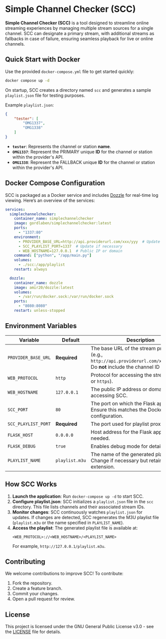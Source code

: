 
# Simple Channel Checker (SCC)

**Simple Channel Checker (SCC)** is a tool designed to streamline online streaming experiences by managing multiple stream sources for a single channel. SCC can designate a primary stream, with additional streams as fallbacks in case of failure, ensuring seamless playback for live or online channels.

## Quick Start with Docker

Use the provided `docker-compose.yml` file to get started quickly:

```bash
docker compose up -d
```

On startup, SCC creates a directory named `scc` and generates a sample `playlist.json` file for testing purposes.

Example `playlist.json`:

```json
{
    "tester": [
        "OMG1337",
        "OMG1338"
    ]
}
```

- **`tester`**: Represents the channel or station **name**.
- **`OMG1337`**: Represent the PRIMARY unique **ID** for the channel or station within the provider's API.
- **`OMG1338`**: Represent the FALLBACK unique **ID** for the channel or station within the provider's API.

## Docker Compose Configuration

SCC is packaged as a Docker service and includes [Dozzle](https://github.com/amir20/dozzle) for real-time log viewing. Here’s an overview of the services:

```yaml
services:
  simplechannelchecker:
    container_name: simplechannelchecker
    image: gordlaben/simplechannelchecker:latest
    ports:
      - "1337:80"
    environment:
      - PROVIDER_BASE_URL=http://api.providerurl.com/xxx/yyy  # Update with your provider’s API base URL
      - SCC_PLAYLIST_PORT=1337  # Update if necessary
      - WEB_HOSTNAME=127.0.0.1  # Public IP or domain
    command: ["python", "/app/main.py"]
    volumes:
      - ./scc:/app/playlist
    restart: always

  dozzle:
    container_name: dozzle
    image: amir20/dozzle:latest
    volumes:
      - /var/run/docker.sock:/var/run/docker.sock
    ports:
      - "8080:8080"
    restart: unless-stopped
```

## Environment Variables

| Variable           | Default        | Description |
|--------------------|----------------|-------------|
| `PROVIDER_BASE_URL` | **Required**   | The base URL of the stream provider’s API (e.g., `http://api.providerurl.com/xxxxx/yyyyy`). Do **not** include the channel ID in this URL. |
| `WEB_PROTOCOL`     | `http`         | Protocol for accessing the streams (`http` or `https`). |
| `WEB_HOSTNAME`     | `127.0.0.1`    | The public IP address or domain name for accessing SCC. |
| `SCC_PORT`         | `80`           | The port on which the Flask app runs. Ensure this matches the Docker Compose configuration. |
| `SCC_PLAYLIST_PORT`| **Required**   | The port used for playlist proxying. |
| `FLASK_HOST`       | `0.0.0.0`      | Host address for the Flask app. Change if needed. |
| `FLASK_DEBUG`      | `true`         | Enables debug mode for detailed logs. |
| `PLAYLIST_NAME`    | `playlist.m3u` | The name of the generated playlist file. Change if necessary but retain the `.m3u` extension. |

## How SCC Works

1. **Launch the application**: Run `docker-compose up -d` to start SCC.
2. **Configure playlist.json**: SCC initializes a `playlist.json` file in the `scc` directory. This file lists channels and their associated stream IDs.
3. **Monitor changes**: SCC continuously watches `playlist.json` for updates. If changes are detected, SCC regenerates the M3U playlist file (`playlist.m3u` or the name specified in `PLAYLIST_NAME`).
4. **Access the playlist**: The generated playlist file is available at:
   ```
   <WEB_PROTOCOL>://<WEB_HOSTNAME>/<PLAYLIST_NAME>
   ```
   For example, `http://127.0.0.1/playlist.m3u`.

## Contributing

We welcome contributions to improve SCC! To contribute:

1. Fork the repository.
2. Create a feature branch.
3. Commit your changes.
4. Open a pull request for review.

## License

This project is licensed under the GNU General Public License v3.0 - see the [LICENSE](https://choosealicense.com/licenses/gpl-3.0/) file for details.